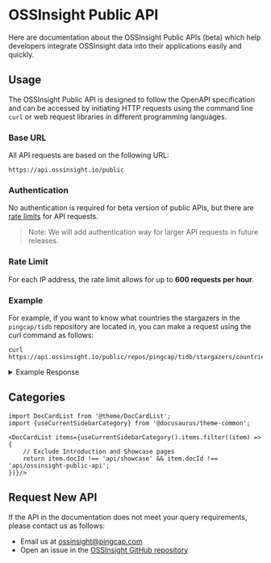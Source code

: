 # OSSInsight Public API

Here are documentation about the OSSInsight Public APIs (beta) which help developers integrate OSSInsight data into their applications easily and quickly.

## Usage

The OSSInsight Public API is designed to follow the OpenAPI specification and can be accessed by initiating HTTP requests using the command line `curl` or web request libraries in different programming languages.

### Base URL

All API requests are based on the following URL:

```shell
https://api.ossinsight.io/public
```

### Authentication

No authentication is required for beta version of public APIs, but there are [rate limits](#rate-limit) for API requests.

> Note:
> We will add authentication way for larger API requests in future releases.

### Rate Limit

For each IP address, the rate limit allows for up to **600 requests per hour**.

### Example

For example, if you want to know what countries the stargazers in the `pingcap/tidb` repository are located in, you can make a request using the curl command as follows:

```shell
curl https://api.ossinsight.io/public/repos/pingcap/tidb/stargazers/countries
```

<details>

<summary>Example Response</summary>

```json
{
  "type": "sql_endpoint",
  "data": {
    "columns": [
      {
        "col": "country_or_area",
        "data_type": "CHAR",
        "nullable": true
      },
      {
        "col": "count",
        "data_type": "BIGINT",
        "nullable": true
      },
      {
        "col": "percentage",
        "data_type": "DECIMAL",
        "nullable": true
      }
    ],
    "rows": [
      {
        "count": "9183",
        "country_or_area": "CN",
        "percentage": "0.5936"
      },
      {
        "count": "1542",
        "country_or_area": "US",
        "percentage": "0.0997"
      },
      {
        "count": "471",
        "country_or_area": "JP",
        "percentage": "0.0304"
      }
    ],
    "result": {
      "code": 200,
      "message": "Query OK!",
      "start_ms": 1690351487809,
      "end_ms": 1690351487930,
      "latency": "121ms",
      "row_count": 132,
      "row_affect": 0,
      "limit": 300,
      "databases": [
        "gharchive_dev"
      ]
    }
  }
}
```

</details>

## Categories

```mdx-code-block
import DocCardList from '@theme/DocCardList';
import {useCurrentSidebarCategory} from '@docusaurus/theme-common';

<DocCardList items={useCurrentSidebarCategory().items.filter((item) => {
    // Exclude Introduction and Showcase pages
    return item.docId !== 'api/showcase' && item.docId !== 'api/ossinsight-public-api';
})}/>
```

## Request New API 

If the API in the documentation does not meet your query requirements, please contact us as follows:

- Email us at ossinsight@pingcap.com
- Open an issue in the [OSSInsight GitHub repository](https://github.com/pingcap/ossinsight/issues/new?assignees=&labels=type%2Ffeature&projects=&template=feature_request.md&title=New%20API)
